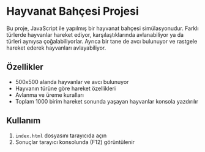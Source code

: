 # Hayvanat Bahçesi Projesi

Bu proje, JavaScript ile yapılmış bir hayvanat bahçesi simülasyonudur. Farklı türlerde hayvanlar hareket ediyor, karşılaştıklarında avlanabiliyor ya da türleri aynıysa çoğalabiliyorlar. Ayrıca bir tane de avcı bulunuyor ve rastgele hareket ederek hayvanları avlayabiliyor.

## Özellikler

- 500x500 alanda hayvanlar ve avcı bulunuyor
- Hayvanın türüne göre hareket özellikleri
- Avlanma ve üreme kuralları
- Toplam 1000 birim hareket sonunda yaşayan hayvanlar konsola yazdırılır

## Kullanım

1. `index.html` dosyasını tarayıcıda açın
2. Sonuçlar tarayıcı konsolunda (F12) görüntülenir
